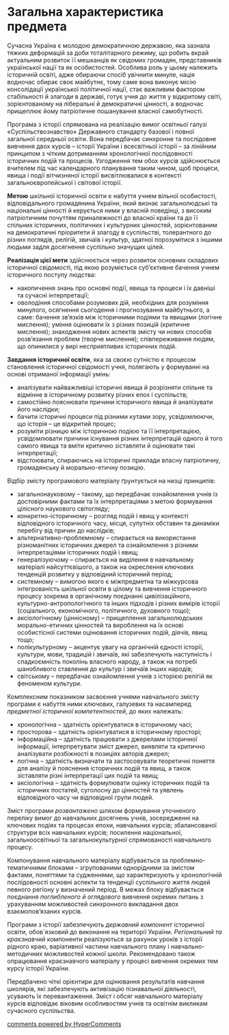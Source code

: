 <div id="hypercomments_widget" class="js-hypercomments-widget invisible"></div>

Загальна характеристика предмета
=============================================

Сучасна Україна є молодою демократичною державою, яка зазнала тяжких деформацій за доби тоталітарного режиму, що робить вкрай актуальним розвиток її мешканців як свідомих громадян, представників української нації та як особистостей. Особлива роль у цьому належить історичній освіті, адже обираючи спосіб увічнити минуле, нація водночас обирає своє майбутнє, тому саме вона виконує місію консолідації української політичної нації, стає важливим фактором стабільності й злагоди в державі, готує учня до життя у відкритому світі, зорієнтованому на ліберальні й демократичні цінності, а водночас прищеплює йому патріотичне пошанування власної самобутності. 

Програма з історії спрямована на реалізацію вимог освітньої галузі «Суспільствознавство» Державного стандарту базової і повної загальної середньої освіти. Вона передбачає синхронне та послідовне  вивчення двох курсів – історії України і всесвітньої історії – за лінійним принципом з чітким дотриманням хронологічної послідовності історичних подій та процесів. Узгодження тем обох курсів здійснюється вчителем під час календарного планування таким чином, щоб процеси, явища і події вітчизняної історії висвітлювалися в контексті загальноєвропейської і світової історії. 

<b>Метою</b> шкільної історичної освіти є набуття учнем вільної особистості, відповідального громадянина України, який визнає загальнолюдські та національні цінності й керується ними у власній поведінці, з високим патріотичним почуттям приналежності до власної країни та до її спільних історичних, політичних і культурних цінностей, зорієнтованим на демократичні пріоритети й злагоду в суспільстві, толерантного до різних поглядів, релігій, звичаїв і культур, здатної порозумітися з іншими людьми задля досягнення суспільно значущих цілей.

<b>Реалізація цієї мети</b> здійснюється через розвиток основних складових історичної свідомості, під якою розуміється суб’єктивне бачення учнем історичного поступу людства: 
<ul>
<li>накопичення знань про основні події, явища та процеси і їх  давніші та сучасні інтерпретації;</li>
<li>оволодіння способами розумових дій, необхідних для розуміння минулого, осягнення сьогодення і прогнозування майбутнього, а саме: бачення зв’язків між історичними подіями та явищами (логічне мислення); уміння оцінювати їх з різних позицій (критичне мислення); знаходження нових аспектів змісту чи нових способів розв’язання проблем (творче мислення); співпереживання людям, що опинилися у вирі несприятливих історичних подій. </li>
</ul>

<b>Завдання історичної освіти</b>, яка за своєю сутністю є процесом становлення історичної свідомості учня, полягають у формуванні на основі отриманої інформації умінь:
<ul>
<li>аналізувати найважливіші історичні явища й розрізняти спільне та відмінне в історичному розвитку різних епох і суспільств;</li> 
<li>самостійно пояснювати причини історичного явища й аналізувати його наслідки;</li>
<li>бачити історичні процеси під різними кутами зору, усвідомлюючи, що історія – це відкритий процес;</li>
<li>розуміти різницю між історичною подією та її інтерпретацією, усвідомлювати причини існування різних інтерпретацій одного й того самого явища та вміти критично зіставляти й оцінювати такі інтерпретації;</li>
<li>відстоювати, спираючись на історичні приклади власну патріотичну, громадянську й морально-етичну позицію. </li>
</ul>

Відбір змісту програмового матеріалу ґрунтується на низці принципів:
<ul>
<li>загальнонауковому – такому, що передбачає ознайомлення учнів із достовірними фактами та їх інтерпретаціями з метою формування цілісного наукового світогляду;</li>
<li>конкретно-історичному – розгляд подій і явищ у контексті відповідного історичного часу, місця, супутніх обставин та динаміки перебігу від причин до наслідків;</li>
<li>альтернативно-проблемному – спирається на використання різноманітних історичних джерел та ознайомлення з різними інтерпретаціями історичних подій і явищ;</li>
<li>генералізуючому – спирається на виділення в навчальному матеріалі найсуттєвішого, а також на окреслення ключових тенденцій розвитку у відповідний історичний період;</li>
<li>системному – вимогою якого є міжпредметна та міжкурсова інтегрованість шкільної освіти в цілому та вивчення історичного процесу зокрема в органічному поєднанні цивілізаційного, культурно-антропологічного та інших підходів і різних вимірів історії (соціального, економічного, політичного, духовного тощо);</li>
<li>аксіологічному (ціннісному) – прищеплення загальнолюдських морально-етичних цінностей та вироблення на їх основі особистісної системи оцінювання історичних подій, діячів, явищ тощо;</li>
<li>полікультурному – акцентує увагу на органічній єдності історії, культури, мови, традицій і звичаїв, які забезпечують наступність і спадкоємність поколінь власного народу, а також на потребі шанобливого ставлення до культур і звичаїв інших народів;</li>
<li>світському – передбачає ознайомлення учнів з історією релігій як феноменом культури.</li>
</ul>

Комплексним показником засвоєння учнями навчального змісту програми є набуття ними ключових, галузевих та насамперед <i>предметної історичної компетентностей</i>, до яких  належать:
<ul>
<li>хронологічна – здатність орієнтуватися в історичному часі;</li>
<li>просторова – здатність орієнтуватися в історичному просторі;</li>
<li>інформаційна – здатність працювати з джерелами історичної інформації, інтерпретувати зміст джерел, виявляти та критично аналізувати розбіжності в позиціях авторів джерел;</li>
<li>логічна – здатність визначати та застосовувати теоретичні поняття для аналізу й пояснення історичних подій та явищ, а також зіставляти різні інтерпретації цих подій та явищ;</li>
<li>аксіологічна – здатність формулювати оцінку історичних подій та історичних постатей, суголосну до цінностей та уявлень відповідного часу чи відповідної групи людей.</li>
</ul>

Зміст програми <i>розвантажено</i> шляхом формування уточненого переліку вимог до навчальних досягнень учнів, зосередженні на ключових подіях та процесах епохи, навчальних курсів; збалансованої структури всіх навчальних курсів; посилення національної, загальноосвітньої та загальнокультурної спрямованості навчального процесу.

Компонування навчального матеріалу відбувається за проблемно-тематичними блоками – згрупованими однорідними за змістом фактами,  поняттями та судженнями, що характеризують у хронологічній послідовності основні аспекти та тенденції суспільного життя людей певного регіону у визначений період. В межах блоку відбувається поєднання <i>поглибленого й оглядового</i> вивчення окремих питань з урахуванням можливостей синхронного викладання двох взаємопов’язаних курсів.

Програми з історії забезпечують <i>державний компонент</i> історичної освіти, обов`язковий до виконання на території України. <i>Регіональний та краєзнавчий</i> компоненти реалізуються за рахунок уроків з історії рідного краю, варіативної частини навчального плану і навчально-методичних можливостей кожної школи. Рекомендовано також опрацювання краєзнавчого матеріалу у процесі вивчення окремих тем курсу історії України.

Передбачено чіткі орієнтири для оцінювання результатів навчання школярів, які забезпечують активізацію пізнавальної діяльності, усувають їх перевантаження. Зміст і обсяг навчального матеріалу курсів відповідає віковим особливостям учнів та освітнім викликам сучасного суспільства.

<div class="js-hypercomments-container">
<a href="http://hypercomments.com" class="hc-link" title="comments widget">comments powered by HyperComments</a>
</div>